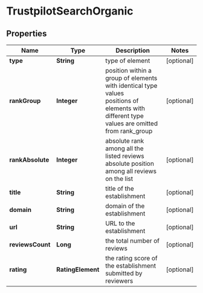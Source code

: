 # TrustpilotSearchOrganic


## Properties

| Name | Type | Description | Notes |
|------------ | ------------- | ------------- | -------------|
**type** | **String** | type of element |[optional]|
**rankGroup** | **Integer** | position within a group of elements with identical type values<br>positions of elements with different type values are omitted from rank_group |[optional]|
**rankAbsolute** | **Integer** | absolute rank among all the listed reviews<br>absolute position among all reviews on the list |[optional]|
**title** | **String** | title of the establishment |[optional]|
**domain** | **String** | domain of the establishment |[optional]|
**url** | **String** | URL to the establishment |[optional]|
**reviewsCount** | **Long** | the total number of reviews |[optional]|
**rating** | **RatingElement** | the rating score of the establishment submitted by reviewers |[optional]|